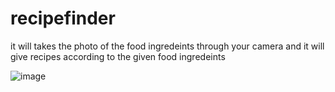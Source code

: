 # recipefinder
it will takes the photo of the food ingredeints through your camera and it will give recipes according to the given food ingredeints 

![image](https://github.com/user-attachments/assets/714dd678-3e0c-4f68-b032-95ad4b3ef2b3)

